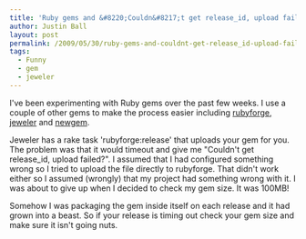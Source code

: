 ```yaml
---
title: 'Ruby gems and &#8220;Couldn&#8217;t get release_id, upload failed?&#8221;'
author: Justin Ball
layout: post
permalink: /2009/05/30/ruby-gems-and-couldnt-get-release_id-upload-failed/
tags:
  - Funny
  - gem
  - jeweler
---
```

I've been experimenting with Ruby gems over the past few weeks. I use a couple of other gems to make the process easier including [rubyforge][1], [jeweler][2] and [newgem][3].

 [1]: http://rubyforge.org/projects/codeforpeople
 [2]: http://github.com/technicalpickles/jeweler/tree/master
 [3]: http://newgem.rubyforge.org/

Jeweler has a rake task 'rubyforge:release' that uploads your gem for you. The problem was that it would timeout and give me "Couldn't get release_id, upload failed?". I assumed that I had configured something wrong so I tried to upload the file directly to rubyforge. That didn't work either so I assumed (wrongly) that my project had something wrong with it. I was about to give up when I decided to check my gem size. It was 100MB!

Somehow I was packaging the gem inside itself on each release and it had grown into a beast. So if your release is timing out check your gem size and make sure it isn't going nuts.